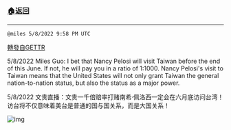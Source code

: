 ###  [:house:返回](README.md)
---


`@miles 5/8/2022 9:58 PM UTC`

[轉發自GETTR](https://gettr.com/post/p18w5kc6d8e)

5/8/2022 Miles Guo: I bet that Nancy Pelosi will visit Taiwan before the end of this June. If not, he will pay you in a ratio of 1:1000. Nancy Pelosi's visit to Taiwan means that the United States will not only grant Taiwan the general nation-to-nation status, but also the status as a major power.

5/8/2022 文贵直播：文贵一千倍赔率打赌南希·佩洛西一定会在六月底访问台湾！访台将不仅意味着美台是普通的国与国关系，而是大国关系！


![img](https://media.gettr.com/group5/getter/2022/05/08/21/5c1235f5-faf0-5d18-9d44-f3c5c5b99d90/out.jpg)
